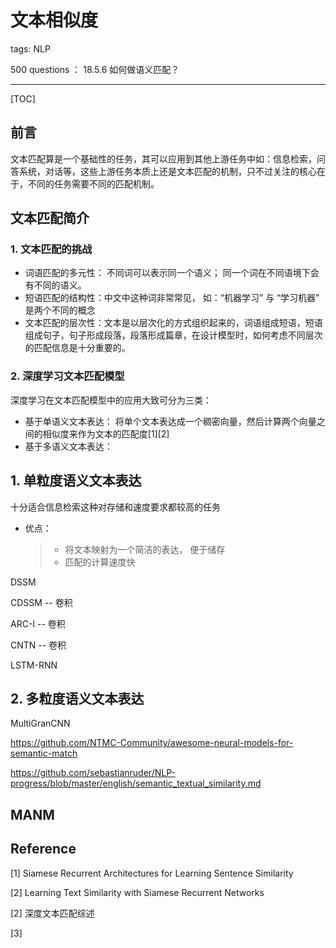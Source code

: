 # 文本相似度

tags: NLP





500 questions ： 18.5.6 如何做语义匹配？

---

[TOC]

## 前言

文本匹配算是一个基础性的任务，其可以应用到其他上游任务中如：信息检索，问答系统，对话等，这些上游任务本质上还是文本匹配的机制，只不过关注的核心在于，不同的任务需要不同的匹配机制。

## 文本匹配简介

### 1. 文本匹配的挑战

- 词语匹配的多元性： 不同词可以表示同一个语义； 同一个词在不同语境下会有不同的语义。
- 短语匹配的结构性：中文中这种词非常常见， 如：“机器学习” 与 “学习机器” 是两个不同的概念
- 文本匹配的层次性：文本是以层次化的方式组织起来的，词语组成短语，短语组成句子，句子形成段落，段落形成篇章，在设计模型时，如何考虑不同层次的匹配信息是十分重要的。

### 2. 深度学习文本匹配模型

深度学习在文本匹配模型中的应用大致可分为三类：

- 基于单语义文本表达： 将单个文本表达成一个稠密向量，然后计算两个向量之间的相似度来作为文本的匹配度[1][2]
- 基于多语义文本表达：





## 1. 单粒度语义文本表达

十分适合信息检索这种对存储和速度要求都较高的任务

- 优点：

  > - 将文本映射为一个简洁的表达， 便于储存
  > - 匹配的计算速度快



DSSM

CDSSM -- 卷积

ARC-I -- 卷积

CNTN -- 卷积

LSTM-RNN

## 2. 多粒度语义文本表达

MultiGranCNN



<https://github.com/NTMC-Community/awesome-neural-models-for-semantic-match>

<https://github.com/sebastianruder/NLP-progress/blob/master/english/semantic_textual_similarity.md>



## MANM



## Reference

[1]  Siamese Recurrent Architectures for Learning Sentence Similarity

[2]  Learning Text Similarity with Siamese Recurrent Networks

[2]  深度文本匹配综述

[3] 

